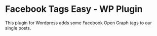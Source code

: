 # Facebook Tags Easy - WP Plugin
This plugin for Wordpress adds some Facebook Open Graph tags to our single posts.
